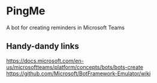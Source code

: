 # PingMe
A bot for creating reminders in Microsoft Teams

## Handy-dandy links
https://docs.microsoft.com/en-us/microsoftteams/platform/concepts/bots/bots-create
https://github.com/Microsoft/BotFramework-Emulator/wiki

